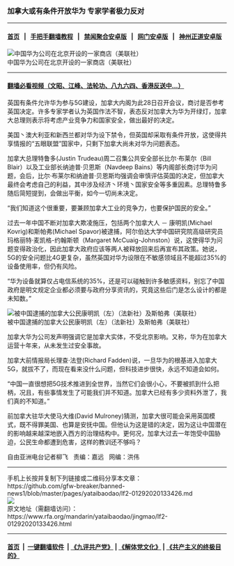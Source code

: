 ### 加拿大或有条件开放华为  专家学者极力反对
------------------------

#### [首页](https://github.com/gfw-breaker/banned-news1/blob/master/README.md) &nbsp;&nbsp;|&nbsp;&nbsp; [手把手翻墙教程](https://github.com/gfw-breaker/guides/wiki) &nbsp;&nbsp;|&nbsp;&nbsp; [禁闻聚合安卓版](https://github.com/gfw-breaker/bn-android) &nbsp;&nbsp;|&nbsp;&nbsp; [网门安卓版](https://github.com/oGate2/oGate) &nbsp;&nbsp;|&nbsp;&nbsp; [神州正道安卓版](https://github.com/SzzdOgate/update) 



<div id="headerimg">
 <img alt="中国华为公司在北京开设的一家商店（美联社）" src="https://www.rfa.org/mandarin/yataibaodao/jingmao/lf2-01292020133426.html/0129y.jpg/@@images/24564098-0933-4acf-8f48-00ff6ada5f20.jpeg" title="中国华为公司在北京开设的一家商店（美联社）"/>
 <div id="headerimgcontents">
  <div id="headerimgcaption">
   <span>
    中国华为公司在北京开设的一家商店（美联社）
   </span>
   <!-- zoomattribute -->
  </div>
  <!-- headerimgcaption -->
 </div>
 <!-- headerimagecontents -->
</div>

<hr/>


#### [翻墙必看视频（文昭、江峰、法轮功、八九六四、香港反送中...）](http://167.172.214.107/home.html)

<div id="storytext">
 <div>
  <div class="slot_header">
  </div>
 </div>
 <p>
 </p>
 <p>
  英国有条件允许华为参与5G建设，加拿大内阁为此28日召开会议，商讨是否参考英国决定。许多专家学者认为英国作法不智，表态反对加拿大为华为开绿灯，加拿大总理则表示将考虑产业竞争力和国家安全，做出最好的决定。
 </p>
 <p>
  美国丶澳大利亚和新西兰都对华为设下禁令，但英国却采取有条件开放，这使得共享情报的“五眼联盟”国家中，只剩下加拿大尚未对华为问题表态。
 </p>
 <p>
 </p>
 <p>
 </p>
 <p>
  加拿大总理特鲁多(Justin Trudeau)周二召集公共安全部长比尔·布莱尔（Bill Blair）以及工业部长纳迪普·贝恩斯（Navdeep Bains）等内阁部长商讨华为问题，会后，比尔·布莱尔和纳迪普·贝恩斯均强调会审慎评估英国的决定，但加拿大最终会考虑自己的利益，其中涉及经济丶环境丶国家安全等多重因素。总理特鲁多随后简短提到，会做出平衡，如今一切尚未决定。
 </p>
 <p>
  “我们知道这个很重要，要兼顾加拿大工业的竞争力，也要保护国民的安全。”
 </p>
 <p>
  过去一年中国不断对加拿大欺凌施压，包括两个加拿大人 － 康明凯(Michael Kovrig)和斯帕弗(Michael Spavor)被逮捕，阿尔伯达大学中国研究院高级研究员玛格丽特·麦凯格-约翰斯顿（Margaret McCuaig-Johnston）说，这使得华为问题变得政治化，因此加拿大政府应该等两人被释放回来后再宣布其政策。她说，5G的安全问题比4G更复杂，虽然英国对华为设限在不敏感领域且不能超过35%的设备使用率，但仍有风险。
 </p>
 <p>
  “华为设备就算仅占电信系统的35%，还是可以碰触到许多敏感资料，别忘了中国政府是明文规定企业都必须要与政府分享资讯的，究竟这些后门是怎么设计的都是未知数。”
 </p>
 <p>
  <div class="image-inline captioned" style="width:622px;">
   <div style="width:622px;">
    <img alt="被中国逮捕的加拿大公民康明凯（左）（法新社）及斯帕弗（美联社）" src="https://www.rfa.org/mandarin/yataibaodao/jingmao/lf2-01292020133426.html/0129d.jpg" title="被中国逮捕的加拿大公民康明凯（左）（法新社）及斯帕弗（美联社）"/>
   </div>
   <div class="image-caption">
    <span style="width:622px;">
     被中国逮捕的加拿大公民康明凯（左）（法新社）及斯帕弗（美联社）
    </span>
    <span class="copyright">
    </span>
   </div>
  </div>
 </p>
 <p>
  加拿大华为公司发声明强调它是加拿大实体，不受北京影响。又称，华为在加拿大运营十年来，从未发生过安全事故。
 </p>
 <p>
  加拿大前情报局长理查·法登(Richard Fadden)说，一旦华为的根基进入加拿大5G，就拔不了，而现在看来没什么问题，但科技进步很快，永远不知道会如何。
 </p>
 <p>
  “中国一直很想把5G技术推进到全世界，当然它们会很小心，不要被抓到什么把柄，况且，有些事情发生了可能我们并不知道。加拿大已经有多少资料外泄了，我们真的不知道。”
 </p>
 <p>
  前加拿大驻华大使马大维(David Mulroney)猜测，加拿大很可能会采用英国模式，既不得罪美国、也算是安抚中国。但他认为这是错的决定，因为这让中国潜在的影响越来越深地嵌入西方的治理结构中。更何况，加拿大过去一年饱受中国胁迫，公民生命都遭到危害，这样的教训还不够吗？
 </p>
 <p>
 </p>
 <p>
  自由亚洲电台记者柳飞   责编：嘉远   网编：洪伟
 </p>
</div>

<hr/>
手机上长按并复制下列链接或二维码分享本文章：<br/>
https://github.com/gfw-breaker/banned-news1/blob/master/pages/yataibaodao/lf2-01292020133426.md <br/>
<a href='https://github.com/gfw-breaker/banned-news1/blob/master/pages/yataibaodao/lf2-01292020133426.md'><img src='https://github.com/gfw-breaker/banned-news1/blob/master/pages/yataibaodao/lf2-01292020133426.md.png'/></a> <br/>
原文地址（需翻墙访问）：https://www.rfa.org/mandarin/yataibaodao/jingmao/lf2-01292020133426.html


------------------------
#### [首页](https://github.com/gfw-breaker/banned-news1/blob/master/README.md) &nbsp;|&nbsp; [一键翻墙软件](https://github.com/gfw-breaker/nogfw/blob/master/README.md) &nbsp;| [《九评共产党》](https://github.com/gfw-breaker/9ping.md/blob/master/README.md#九评之一评共产党是什么) | [《解体党文化》](https://github.com/gfw-breaker/jtdwh.md/blob/master/README.md) | [《共产主义的终极目的》](https://github.com/gfw-breaker/gczydzjmd.md/blob/master/README.md)


<img src='http://gfw-breaker.win/banned-news/pages/yataibaodao/lf2-01292020133426.md' width='0px' height='0px'/>